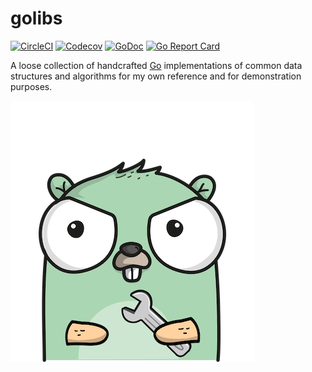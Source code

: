 # golibs

[![CircleCI](https://circleci.com/gh/fahlke/golibs/tree/master.svg?style=svg)](https://circleci.com/gh/fahlke/golibs/tree/master)
[![Codecov](https://codecov.io/gh/fahlke/golibs/branch/master/graph/badge.svg)](https://codecov.io/gh/fahlke/golibs)
[![GoDoc](https://godoc.org/github.com/fahlke/golibs?status.svg)](https://godoc.org/github.com/fahlke/golibs)
[![Go Report Card](https://goreportcard.com/badge/github.com/fahlke/golibs)](https://goreportcard.com/report/github.com/fahlke/golibs)

A loose collection of handcrafted [Go][golang] implementations of common data structures and algorithms for my own reference and for demonstration purposes.

[![gopher-logo]][gopherizeme]

[golang]: https://golang.org/ref/spec
[gopher-logo]: assets/gopher.png "Gopher logo"
[gopherizeme]: https://gopherize.me/gopher/692fbfd019724e297a7b0761bd3e9697ef8e6bee